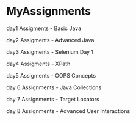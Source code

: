 # MyAssignments

day1 Assigments - Basic Java

day2 Assigments - Advanced Java

day3 Assigments - Selenium Day 1

day4 Assigments - XPath

day5 Assigments - OOPS Concepts

day 6 Assignments - Java Collections

day 7 Assignments - Target Locators

day 8 Assignments - Advanced User Interactions



